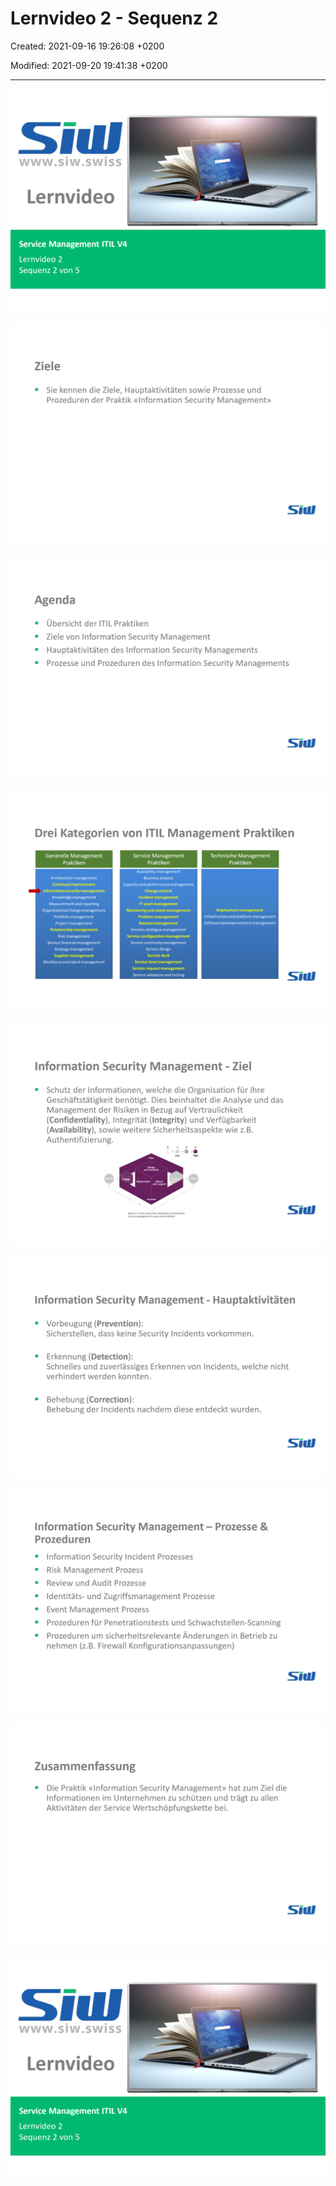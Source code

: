 # Lernvideo 2 - Sequenz 2

Created: 2021-09-16 19:26:08 +0200

Modified: 2021-09-20 19:41:38 +0200

---

![](../../../media/S1_03_ITIL_Service-Management-und-Case-Study-Lernvideo-2---Sequenz-2-image1.png)



![](../../../media/S1_03_ITIL_Service-Management-und-Case-Study-Lernvideo-2---Sequenz-2-image2.png)



![](../../../media/S1_03_ITIL_Service-Management-und-Case-Study-Lernvideo-2---Sequenz-2-image3.png)



![](../../../media/S1_03_ITIL_Service-Management-und-Case-Study-Lernvideo-2---Sequenz-2-image4.png)



![](../../../media/S1_03_ITIL_Service-Management-und-Case-Study-Lernvideo-2---Sequenz-2-image5.png)



![](../../../media/S1_03_ITIL_Service-Management-und-Case-Study-Lernvideo-2---Sequenz-2-image6.png)



![](../../../media/S1_03_ITIL_Service-Management-und-Case-Study-Lernvideo-2---Sequenz-2-image7.png)



![](../../../media/S1_03_ITIL_Service-Management-und-Case-Study-Lernvideo-2---Sequenz-2-image8.png)



![](../../../media/S1_03_ITIL_Service-Management-und-Case-Study-Lernvideo-2---Sequenz-2-image1.png)








